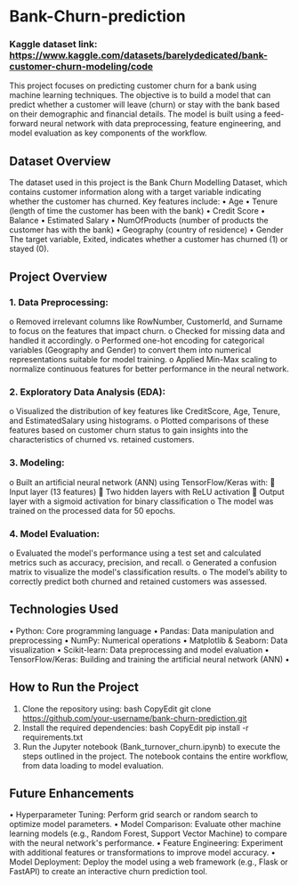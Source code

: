 # Bank-Churn-prediction
### Kaggle dataset link: https://www.kaggle.com/datasets/barelydedicated/bank-customer-churn-modeling/code
This project focuses on predicting customer churn for a bank using machine learning techniques. The objective is to build a model that can predict whether a customer will leave (churn) or stay with the bank based on their demographic and financial details. The model is built using a feed-forward neural network with data preprocessing, feature engineering, and model evaluation as key components of the workflow.
## Dataset Overview
The dataset used in this project is the Bank Churn Modelling Dataset, which contains customer information along with a target variable indicating whether the customer has churned. Key features include:
•	Age
•	Tenure (length of time the customer has been with the bank)
•	Credit Score
•	Balance
•	Estimated Salary
•	NumOfProducts (number of products the customer has with the bank)
•	Geography (country of residence)
•	Gender
The target variable, Exited, indicates whether a customer has churned (1) or stayed (0).
## Project Overview
### 1.	Data Preprocessing:
o	Removed irrelevant columns like RowNumber, CustomerId, and Surname to focus on the features that impact churn.
o	Checked for missing data and handled it accordingly.
o	Performed one-hot encoding for categorical variables (Geography and Gender) to convert them into numerical representations suitable for model training.
o	Applied Min-Max scaling to normalize continuous features for better performance in the neural network.

### 2.	Exploratory Data Analysis (EDA):
o	Visualized the distribution of key features like CreditScore, Age, Tenure, and EstimatedSalary using histograms.
o	Plotted comparisons of these features based on customer churn status to gain insights into the characteristics of churned vs. retained customers.

### 3.	Modeling:
o	Built an artificial neural network (ANN) using TensorFlow/Keras with:
	Input layer (13 features)
	Two hidden layers with ReLU activation
	Output layer with a sigmoid activation for binary classification
o	The model was trained on the processed data for 50 epochs.

### 4.	Model Evaluation:
o	Evaluated the model's performance using a test set and calculated metrics such as accuracy, precision, and recall.
o	Generated a confusion matrix to visualize the model's classification results.
o	The model’s ability to correctly predict both churned and retained customers was assessed.

## Technologies Used
•	Python: Core programming language
•	Pandas: Data manipulation and preprocessing
•	NumPy: Numerical operations
•	Matplotlib & Seaborn: Data visualization
•	Scikit-learn: Data preprocessing and model evaluation
•	TensorFlow/Keras: Building and training the artificial neural network (ANN)
•	
## How to Run the Project
1.	Clone the repository using:
bash
CopyEdit
git clone https://github.com/your-username/bank-churn-prediction.git
2.	Install the required dependencies:
bash
CopyEdit
pip install -r requirements.txt
3.	Run the Jupyter notebook (Bank_turnover_churn.ipynb) to execute the steps outlined in the project. The notebook contains the entire workflow, from data loading to model evaluation.

## Future Enhancements
•	Hyperparameter Tuning: Perform grid search or random search to optimize model parameters.
•	Model Comparison: Evaluate other machine learning models (e.g., Random Forest, Support Vector Machine) to compare with the neural network's performance.
•	Feature Engineering: Experiment with additional features or transformations to improve model accuracy.
•	Model Deployment: Deploy the model using a web framework (e.g., Flask or FastAPI) to create an interactive churn prediction tool.
